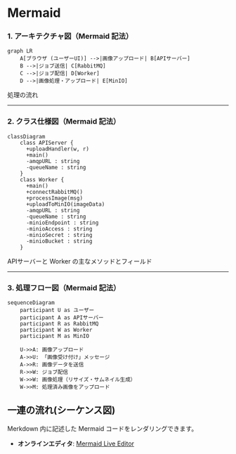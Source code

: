 
# Mermaid 



### 1. アーキテクチャ図（Mermaid 記法）

```mermaid
graph LR
    A[ブラウザ (ユーザーUI)] -->|画像アップロード| B[APIサーバー]
    B -->|ジョブ送信| C[RabbitMQ]
    C -->|ジョブ配信| D[Worker]
    D -->|画像処理・アップロード| E[MinIO]
```

処理の流れ

---

### 2. クラス仕様図（Mermaid 記法）

```mermaid
classDiagram
    class APIServer {
      +uploadHandler(w, r)
      +main()
      -amqpURL : string
      -queueName : string
    }
    class Worker {
      +main()
      +connectRabbitMQ()
      +processImage(msg)
      +uploadToMinIO(imageData)
      -amqpURL : string
      -queueName : string
      -minioEndpoint : string
      -minioAccess : string
      -minioSecret : string
      -minioBucket : string
    }
```

APIサーバーと Worker の主なメソッドとフィールド

---

### 3. 処理フロー図（Mermaid 記法）

```mermaid
sequenceDiagram
    participant U as ユーザー
    participant A as APIサーバー
    participant R as RabbitMQ
    participant W as Worker
    participant M as MinIO

    U->>A: 画像アップロード
    A->>U: 「画像受け付け」メッセージ
    A->>R: 画像データを送信
    R->>W: ジョブ配信
    W->>W: 画像処理（リサイズ・サムネイル生成）
    W->>M: 処理済み画像をアップロード
```

一連の流れ(シーケンス図)
---

Merkdown 内に記述した Mermaid コードをレンダリングできます。  
- **オンラインエディタ**: [Mermaid Live Editor](https://mermaid.live/) 